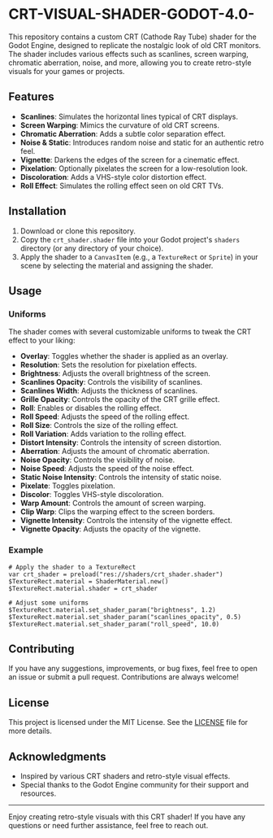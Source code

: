 # CRT-VISUAL-SHADER-GODOT-4.0-

This repository contains a custom CRT (Cathode Ray Tube) shader for the Godot Engine, designed to replicate the nostalgic look of old CRT monitors. The shader includes various effects such as scanlines, screen warping, chromatic aberration, noise, and more, allowing you to create retro-style visuals for your games or projects.

## Features

- **Scanlines**: Simulates the horizontal lines typical of CRT displays.
- **Screen Warping**: Mimics the curvature of old CRT screens.
- **Chromatic Aberration**: Adds a subtle color separation effect.
- **Noise & Static**: Introduces random noise and static for an authentic retro feel.
- **Vignette**: Darkens the edges of the screen for a cinematic effect.
- **Pixelation**: Optionally pixelates the screen for a low-resolution look.
- **Discoloration**: Adds a VHS-style color distortion effect.
- **Roll Effect**: Simulates the rolling effect seen on old CRT TVs.

## Installation

1. Download or clone this repository.
2. Copy the `crt_shader.shader` file into your Godot project's `shaders` directory (or any directory of your choice).
3. Apply the shader to a `CanvasItem` (e.g., a `TextureRect` or `Sprite`) in your scene by selecting the material and assigning the shader.

## Usage

### Uniforms

The shader comes with several customizable uniforms to tweak the CRT effect to your liking:

- **Overlay**: Toggles whether the shader is applied as an overlay.
- **Resolution**: Sets the resolution for pixelation effects.
- **Brightness**: Adjusts the overall brightness of the screen.
- **Scanlines Opacity**: Controls the visibility of scanlines.
- **Scanlines Width**: Adjusts the thickness of scanlines.
- **Grille Opacity**: Controls the opacity of the CRT grille effect.
- **Roll**: Enables or disables the rolling effect.
- **Roll Speed**: Adjusts the speed of the rolling effect.
- **Roll Size**: Controls the size of the rolling effect.
- **Roll Variation**: Adds variation to the rolling effect.
- **Distort Intensity**: Controls the intensity of screen distortion.
- **Aberration**: Adjusts the amount of chromatic aberration.
- **Noise Opacity**: Controls the visibility of noise.
- **Noise Speed**: Adjusts the speed of the noise effect.
- **Static Noise Intensity**: Controls the intensity of static noise.
- **Pixelate**: Toggles pixelation.
- **Discolor**: Toggles VHS-style discoloration.
- **Warp Amount**: Controls the amount of screen warping.
- **Clip Warp**: Clips the warping effect to the screen borders.
- **Vignette Intensity**: Controls the intensity of the vignette effect.
- **Vignette Opacity**: Adjusts the opacity of the vignette.

### Example

```gdscript
# Apply the shader to a TextureRect
var crt_shader = preload("res://shaders/crt_shader.shader")
$TextureRect.material = ShaderMaterial.new()
$TextureRect.material.shader = crt_shader

# Adjust some uniforms
$TextureRect.material.set_shader_param("brightness", 1.2)
$TextureRect.material.set_shader_param("scanlines_opacity", 0.5)
$TextureRect.material.set_shader_param("roll_speed", 10.0)
```

## Contributing

If you have any suggestions, improvements, or bug fixes, feel free to open an issue or submit a pull request. Contributions are always welcome!

## License

This project is licensed under the MIT License. See the [LICENSE](LICENSE) file for more details.

## Acknowledgments

- Inspired by various CRT shaders and retro-style visual effects.
- Special thanks to the Godot Engine community for their support and resources.

---

Enjoy creating retro-style visuals with this CRT shader! If you have any questions or need further assistance, feel free to reach out.
